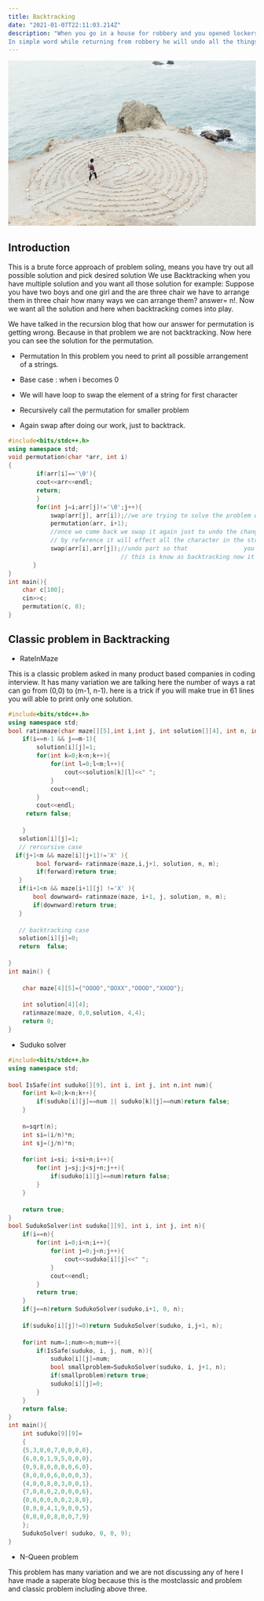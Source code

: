 ```yaml
---
title: Backtracking
date: "2021-01-07T22:11:03.214Z"
description: "When you go in a house for robbery and you opened lockers to rob, then while return you have to close all the locker so that no one can trace that you theft and this thing is known as backtracking.
In simple word while returning from robbery he will undo all the things!"
---
```

![photo](ashley-batz-betmVWGYcLY-unsplash.jpg)

## Introduction
This is a brute force approach of problem soling, means you have try out all possible solution and pick desired solution
We use Backtracking when you have multiple solution and you want all those solution 
for example: Suppose you have two boys and one girl and the are three chair  we have to arrange them in three chair how many ways we can arrange them?
answer= n!. Now we want all the solution and here when backtracking comes into play.

We have talked in the recursion blog that how our answer for permutation is getting wrong. 	Because in that problem we are not backtracking. Now here you can see the solution for the permutation.

- Permutation
In this problem you need to print all possible arrangement of a strings.

- Base case : when i becomes 0
- We will have loop to swap the element of a string for  first character
- Recursively call the permutation for smaller problem
- Again swap after doing our work, just to backtrack.

```cpp
#include<bits/stdc++.h>
using namespace std;
void permutation(char *arr, int i)
{
        if(arr[i]=='\0'){
	    cout<<arr<<endl;
        return;
        }
        for(int j=i;arr[j]!='\0';j++){
            swap(arr[j], arr[i]);//we are trying to solve the problem we swap it 
	        permutation(arr, i+1);
            //once we come back we swap it again just to undo the changes because string is passed
			// by reference it will effect all the character in the string
	        swap(arr[i],arr[j]);//undo part so that                you wont catch in the robbery
			                    // this is know as backtracking now it will give the correct answer.
	   }
}
int main(){
	char c[100];
	cin>>c;
	permutation(c, 0);
}
```
## Classic problem in Backtracking
- RateInMaze

This is a classic problem asked in many product based companies in coding interview. It has many variation we are talking here the number of ways a rat can go from (0,0) to (m-1, n-1).
here is a trick if you will make true in 61 lines you will able to print only one solution.

```cpp
#include<bits/stdc++.h>
using namespace std;
bool ratinmaze(char maze[][5],int i,int j, int solution[][4], int n, int m){
	if(i==n-1 && j==m-1){
		solution[i][j]=1;
		for(int k=0;k<n;k++){
			for(int l=0;l<m;l++){
				cout<<solution[k][l]<<" ";
			}
			cout<<endl;
		}
		cout<<endl;
     return false;

	}
   solution[i][j]=1;
   // rercursive case
  if(j+1<m && maze[i][j+1]!='X' ){
        bool forward= ratinmaze(maze,i,j+1, solution, n, m);
		if(forward)return true;
   }
   if(i+1<n && maze[i+1][j] !='X' ){
       bool downward= ratinmaze(maze, i+1, j, solution, n, m);
	   if(downward)return true;
   }
    
   // backtracking case
   solution[i][j]=0;
   return  false;

}
int main() {
 
    char maze[4][5]={"OOOO","OOXX","OOOO","XXOO"};
	 
    int solution[4][4];
	ratinmaze(maze, 0,0,solution, 4,4);
	return 0;
}
```

- Suduko solver

```CPP
#include<bits/stdc++.h>
using namespace std;

bool IsSafe(int suduko[][9], int i, int j, int n,int num){
	for(int k=0;k<n;k++){
		if(suduko[i][j]==num || suduko[k][j]==num)return false;
	}
	
	n=sqrt(n);
	int si=(i/n)*n;
	int sj=(j/n)*n;
	
	for(int i=si; i<si+n;i++){
		for(int j=sj;j<sj+n;j++){
			if(suduko[i][j]==num)return false;
		}
	}
	
	return true;
}
bool SudukoSolver(int suduko[][9], int i, int j, int n){
	if(i==n){
		for(int i=0;i<n;i++){
			for(int j=0;j<n;j++){
				cout<<suduko[i][j]<<" ";
			}
			cout<<endl;
		}
		return true;
	}
	if(j==n)return SudukoSolver(suduko,i+1, 0, n);
	
	if(suduko[i][j]!=0)return SudukoSolver(suduko, i,j+1, n);
	
	for(int num=1;num<=n;num++){
		if(IsSafe(suduko, i, j, num, n)){
			suduko[i][j]=num;
			bool smallproblem=SudukoSolver(suduko, i, j+1, n);
			if(smallproblem)return true;
			suduko[i][j]=0;
		}
	}
	return false;
}
int main(){
	int suduko[9][9]=
	{
	{5,3,0,0,7,0,0,0,0},
	{6,0,0,1,9,5,0,0,0},
	{0,9,8,0,0,0,0,6,0},
	{8,0,0,0,6,0,0,0,3},
	{4,0,0,8,0,3,0,0,1},
	{7,0,0,0,2,0,0,0,6},
	{0,6,0,0,0,0,2,8,0},
	{0,0,0,4,1,9,0,0,5},
	{0,0,0,0,8,0,0,7,9} 
	};
	SudukoSolver( suduko, 0, 0, 9);
}
```

- N-Queen problem 

This problem has many variation and we are not discussing any of here I have made a saperate blog because this is the mostclassic and problem and classic problem including above three.


